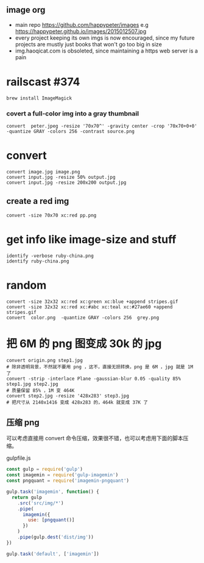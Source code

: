 ## image org

- main repo https://github.com/happypeter/images e.g https://happypeter.github.io/images/2015012507.jpg
- every project keeping its own imgs is now encouraged, since my future projects are mustly just books that won't go too big in size
- img.haoqicat.com is obsoleted, since maintaining a https web server is a pain

# railscast #374

```
brew install ImageMagick
```

### covert a full-color img into a gray thumbnail

    convert  peter.jpeg -resize '70x70^' -gravity center -crop '70x70+0+0' -quantize GRAY -colors 256 -contrast source.png

# convert

    convert image.jpg image.png
    convert input.jpg -resize 50% output.jpg
    convert input.jpg -resize 200x200 output.jpg

## create a red img

    convert -size 70x70 xc:red pp.png

# get info like image-size and stuff

    identify -verbose ruby-china.png
    identify ruby-china.png

# random

    convert -size 32x32 xc:red xc:green xc:blue +append stripes.gif
    convert -size 32x32 xc:red xc:#abc xc:teal xc:#27ae60 +append stripes.gif
    convert  color.png  -quantize GRAY -colors 256  grey.png

# 把 6M 的 png 图变成 30k 的 jpg

```
convert origin.png step1.jpg
# 除非透明背景，不然就不要用 png ，这不，直接无损转换，png 是 6M ，jpg 就是 1M 了
convert -strip -interlace Plane -gaussian-blur 0.05 -quality 85% step1.jpg step2.jpg
# 质量保留 85% ，1M 变 464K
convert step2.jpg -resize '428x283' step3.jpg
# 把尺寸从 2140x1416 变成 428x283 的，464k 就变成 37K 了
```


## 压缩 png

可以考虑直接用 convert 命令压缩，效果很不错，也可以考虑用下面的脚本压缩。

gulpfile.js

```js
const gulp = require('gulp')
const imagemin = require('gulp-imagemin')
const pngquant = require('imagemin-pngquant')

gulp.task('imagemin', function() {
  return gulp
    .src('src/img/*')
    .pipe(
      imagemin({
        use: [pngquant()]
      })
    )
    .pipe(gulp.dest('dist/img'))
})

gulp.task('default', ['imagemin'])
```
